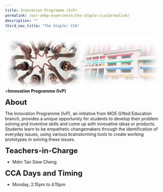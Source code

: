 ```yaml
---
title: Innovation Programme (IvP)
permalink: /our-amkp-experience/the-staple-cca/permalink/
description: ""
third_nav_title: "The Staple: CCA"
---
```

![Sub-banner](/images/sub%20banner.jpg)
&gt;**Innovation Programme (IvP)**

**<font size="5">About</font>**

The Innovation Programme (IvP), an initiative from MOE Gifted Education branch, provides a unique opportunity for students to develop their problem solving and inventive skills and come up with innovative ideas or products. Students learn to be empathetic changemakers through the identification of everyday issues, using various brainstorming tools to create working prototypes in solving these issues.

**<font size="5">   Teachers-in-Charge</font>**
* Mdm Tan Siew Cheng 

**<font size="5">      CCA Days and Timing</font>**
* Monday, 2.15pm to 4.15pm